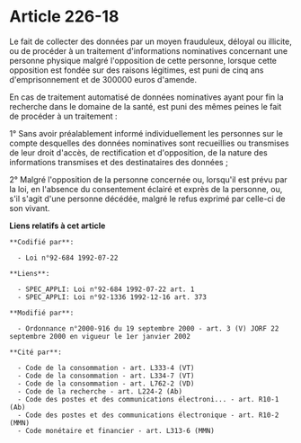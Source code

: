 # Article 226-18

Le fait de collecter des données par un moyen frauduleux, déloyal ou illicite, ou de procéder à un traitement d'informations
nominatives concernant une personne physique malgré l'opposition de cette personne, lorsque cette opposition est fondée sur
des raisons légitimes, est puni de cinq ans d'emprisonnement et de 300000 euros d'amende.

En cas de traitement automatisé de données nominatives ayant pour fin la recherche dans le domaine de la santé, est puni des
mêmes peines le fait de procéder à un traitement :

1° Sans avoir préalablement informé individuellement les personnes sur le compte desquelles des données nominatives sont
recueillies ou transmises de leur droit d'accès, de rectification et d'opposition, de la nature des informations transmises
et des destinataires des données ;

2° Malgré l'opposition de la personne concernée ou, lorsqu'il est prévu par la loi, en l'absence du consentement éclairé et
exprès de la personne, ou, s'il s'agit d'une personne décédée, malgré le refus exprimé par celle-ci de son vivant.

**Liens relatifs à cet article**

	**Codifié par**:

	  - Loi n°92-684 1992-07-22

	**Liens**:

	  - SPEC_APPLI: Loi n°92-684 1992-07-22 art. 1
	  - SPEC_APPLI: Loi n°92-1336 1992-12-16 art. 373

	**Modifié par**:

	  - Ordonnance n°2000-916 du 19 septembre 2000 - art. 3 (V) JORF 22 septembre 2000 en vigueur le 1er janvier 2002

	**Cité par**:

	  - Code de la consommation - art. L333-4 (VT)
	  - Code de la consommation - art. L334-7 (VT)
	  - Code de la consommation - art. L762-2 (VD)
	  - Code de la recherche - art. L224-2 (Ab)
	  - Code des postes et des communications électroni... - art. R10-1 (Ab)
	  - Code des postes et des communications électronique - art. R10-2 (MMN)
	  - Code monétaire et financier - art. L313-6 (MMN)
